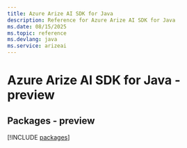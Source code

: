 ```yaml
---
title: Azure Arize AI SDK for Java
description: Reference for Azure Arize AI SDK for Java
ms.date: 08/15/2025
ms.topic: reference
ms.devlang: java
ms.service: arizeai
---
```

# Azure Arize AI SDK for Java - preview
## Packages - preview
[!INCLUDE [packages](arize-ai-index.md)]